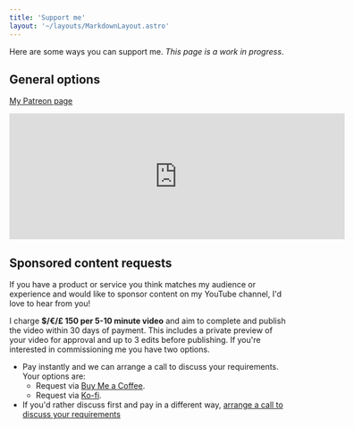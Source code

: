 ```yaml
---
title: 'Support me'
layout: '~/layouts/MarkdownLayout.astro'
---
```


Here are some ways you can support me. _This page is a work in progress_.

## General options

<div class="grid gap-6 sm:grid-cols-1 md:grid-cols-2 lg:grid-cols-2 my-12 dark:text-white items-stretch">

<div class="relative flex flex-col p-6 bg-white/70 dark:bg-slate-900 rounded drop-shadow-lg hover:shadow-md transition border border-transparent dark:border-slate-800">
<div class="flex items-center">

[My Patreon page](https://patreon.com/ChrisChinchilla?utm_medium=clipboard_copy&utm_source=copyLink&utm_campaign=creatorshare_creator&utm_content=join_link)

</div>
</div>

<div class="relative flex flex-col p-6 bg-white/70 dark:bg-slate-900 rounded drop-shadow-lg hover:shadow-md transition border border-transparent dark:border-slate-800">

<div class="flex items-center">

<script type="text/javascript" src="https://cdnjs.buymeacoffee.com/1.0.0/button.prod.min.js" data-name="bmc-button" data-slug="chrischinchilla" data-color="#4b555c" data-emoji=""  data-font="Lato" data-text="Buy me a coffee" data-outline-color="#ffffff" data-font-color="#ffffff" data-coffee-color="#FFDD00" ></script>

</div>
</div>

<div class="relative flex flex-col p-6 bg-white/70 dark:bg-slate-900 rounded drop-shadow-lg hover:shadow-md transition border border-transparent dark:border-slate-800">

<div class="flex items-center">

<script type='text/javascript' src='https://storage.ko-fi.com/cdn/widget/Widget_2.js'></script><script type='text/javascript'>kofiwidget2.init('Support Me on Ko-fi', '#29abe0', 'P5P3JYHDE');kofiwidget2.draw();</script> 

</div>

</div>

<div class="relative flex flex-col p-6 bg-white/70 dark:bg-slate-900 rounded drop-shadow-lg hover:shadow-md transition border border-transparent dark:border-slate-800">

<div class="flex items-center">

<iframe src="https://github.com/sponsors/ChrisChinchilla/card" title="Sponsor ChrisChinchilla" height="225" width="600" style="border: 0;"></iframe>

</div>

</div>

</div>



## Sponsored content requests

If you have a product or service you think matches my audience or experience and would like to sponsor content on my YouTube channel, I'd love to hear from you!

I charge **$/€/£ 150 per 5-10 minute video** and aim to complete and publish the video within 30 days of payment. This includes a private preview of your video for approval and up to 3 edits before publishing. If you're interested in commissioning me you have two options.

- Pay instantly and we can arrange a call to discuss your requirements. Your options are:
  - Request via [Buy Me a Coffee](https://www.buymeacoffee.com/chrischinchilla/commissions).
  - Request via [Ko-fi](https://ko-fi.com/chrischinchilla/commissions).
- If you'd rather discuss first and pay in a different way, [arrange a call to discuss your requirements](https://fantastical.app/chrischinchilla/sponsored-content-discussion)